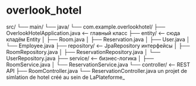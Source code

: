 # overlook_hotel
src/
 └── main/
      └── java/
           └── com.example.overlookhotel/
                ├── OverlookHotelApplication.java   <-- главный класс
                ├── entity/                        <-- сюда кладём Entity
                │     ├── Room.java
                │     ├── Reservation.java
                │     ├── User.java
                │     └── Employee.java
                ├── repository/                    <-- JpaRepository интерфейсы
                │     ├── RoomRepository.java
                │     ├── ReservationRepository.java
                │     └── UserRepository.java
                ├── service/                       <-- бизнес-логика
                │     ├── RoomService.java
                │     └── ReservationService.java
                └── controller/                    <-- REST API
                      ├── RoomController.java
                      └── ReservationController.java
un projet de simlation de hotel créé au sein de LaPlateforme_
